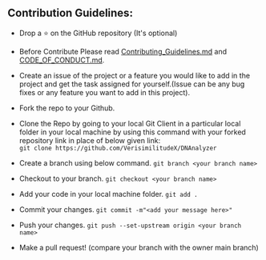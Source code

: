 ## Contribution Guidelines:

- Drop a :star: on the GitHub repository (It's optional)<br/>

- Before Contribute Please
  read [Contributing_Guidelines.md]((https://github.com/VerisimilitudeX/DNAnalyzer/blob/main/Contributing_Guidelines.md))
  and [CODE_OF_CONDUCT.md]((https://github.com/VerisimilitudeX/DNAnalyzer/blob/main/CODE_OF_CONDUCT.md)).

- Create an issue of the project or a feature you would like to add in the project and get the task assigned for
  yourself.(Issue can be any bug fixes or any feature you want to add in this project).

- Fork the repo to your Github.<br/>

- Clone the Repo by going to your local Git Client in a particular local folder in your local machine by using this
  command with your forked repository link in place of below given link: <br/>
  `git clone https://github.com/VerisimilitudeX/DNAnalyzer`
- Create a branch using below command.
  `git branch <your branch name>`
- Checkout to your branch.
  `git checkout <your branch name>`
- Add your code in your local machine folder.
  `git add . `
- Commit your changes.
  `git commit -m"<add your message here>"`
- Push your changes.
  `git push --set-upstream origin <your branch name>`

- Make a pull request! (compare your branch with the owner main branch)
